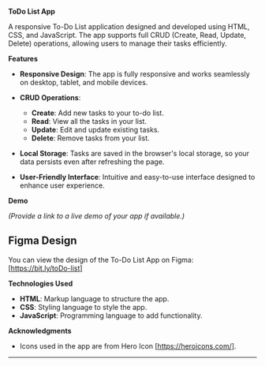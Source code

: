
**ToDo List App**

A responsive To-Do List application designed and developed using HTML, CSS, and JavaScript. The app supports full CRUD (Create, Read, Update, Delete) operations, allowing users to manage their tasks efficiently.

**Features**

- **Responsive Design**: The app is fully responsive and works seamlessly on desktop, tablet, and mobile devices.
  
- **CRUD Operations**:
  - **Create**: Add new tasks to your to-do list.
  - **Read**: View all the tasks in your list.
  - **Update**: Edit and update existing tasks.
  - **Delete**: Remove tasks from your list.
  
- **Local Storage**: Tasks are saved in the browser's local storage, so your data persists even after refreshing the page.
  
- **User-Friendly Interface**: Intuitive and easy-to-use interface designed to enhance user experience.


**Demo**

*(Provide a link to a live demo of your app if available.)*

## Figma Design

You can view the design of the To-Do List App on Figma: [https://bit.ly/toDo-list]

**Technologies Used**

- **HTML**: Markup language to structure the app.
- **CSS**: Styling language to style the app.
- **JavaScript**: Programming language to add functionality.


**Acknowledgments**

- Icons used in the app are from Hero Icon [https://heroicons.com/]. 

---
